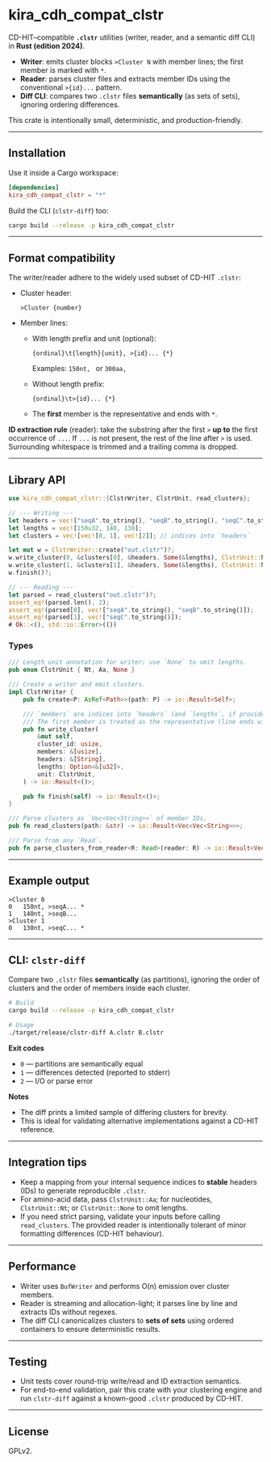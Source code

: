 # kira_cdh_compat_clstr

CD-HIT–compatible **`.clstr`** utilities (writer, reader, and a semantic diff CLI) in **Rust (edition 2024)**.

- **Writer**: emits cluster blocks `>Cluster N` with member lines; the first member is marked with `*`.
- **Reader**: parses cluster files and extracts member IDs using the conventional `>{id}...` pattern.
- **Diff CLI**: compares two `.clstr` files **semantically** (as sets of sets), ignoring ordering differences.

This crate is intentionally small, deterministic, and production-friendly.

---

## Installation

Use it inside a Cargo workspace:

```toml
[dependencies]
kira_cdh_compat_clstr = "*"
````

Build the CLI (`clstr-diff`) too:

```bash
cargo build --release -p kira_cdh_compat_clstr
```

---

## Format compatibility

The writer/reader adhere to the widely used subset of CD-HIT `.clstr`:

* Cluster header:

  ```
  >Cluster {number}
  ```
* Member lines:

    * With length prefix and unit (optional):

      ```
      {ordinal}\t{length}{unit}, >{id}... {*}
      ```

      Examples: `150nt, ` or `300aa, `
    * Without length prefix:

      ```
      {ordinal}\t>{id}... {*}
      ```
    * The **first** member is the representative and ends with `*`.

**ID extraction rule** (reader): take the substring after the first `>` **up to** the first occurrence of `...`.
If `...` is not present, the rest of the line after `>` is used. Surrounding whitespace is trimmed and a trailing comma is dropped.

---

## Library API

```rust
use kira_cdh_compat_clstr::{ClstrWriter, ClstrUnit, read_clusters};

// --- Writing ---
let headers = vec!["seqA".to_string(), "seqB".to_string(), "seqC".to_string()];
let lengths = vec![150u32, 140, 130];
let clusters = vec![vec![0, 1], vec![2]]; // indices into `headers`

let mut w = ClstrWriter::create("out.clstr")?;
w.write_cluster(0, &clusters[0], &headers, Some(&lengths), ClstrUnit::Nt)?;
w.write_cluster(1, &clusters[1], &headers, Some(&lengths), ClstrUnit::Nt)?;
w.finish()?;

// --- Reading ---
let parsed = read_clusters("out.clstr")?;
assert_eq!(parsed.len(), 2);
assert_eq!(parsed[0], vec!["seqA".to_string(), "seqB".to_string()]);
assert_eq!(parsed[1], vec!["seqC".to_string()]);
# Ok::<(), std::io::Error>(())
```

### Types

```rust
/// Length unit annotation for writer; use `None` to omit lengths.
pub enum ClstrUnit { Nt, Aa, None }

/// Create a writer and emit clusters.
impl ClstrWriter {
    pub fn create<P: AsRef<Path>>(path: P) -> io::Result<Self>;

    /// `members` are indices into `headers` (and `lengths`, if provided).
    /// The first member is treated as the representative (line ends with `*`).
    pub fn write_cluster(
        &mut self,
        cluster_id: usize,
        members: &[usize],
        headers: &[String],
        lengths: Option<&[u32]>,
        unit: ClstrUnit,
    ) -> io::Result<()>;

    pub fn finish(self) -> io::Result<()>;
}

/// Parse clusters as `Vec<Vec<String>>` of member IDs.
pub fn read_clusters(path: &str) -> io::Result<Vec<Vec<String>>>;

/// Parse from any `Read`.
pub fn parse_clusters_from_reader<R: Read>(reader: R) -> io::Result<Vec<Vec<String>>>;
```

---

## Example output

```
>Cluster 0
0	150nt, >seqA... *
1	140nt, >seqB...
>Cluster 1
0	130nt, >seqC... *
```

---

## CLI: `clstr-diff`

Compare two `.clstr` files **semantically** (as partitions), ignoring the order of clusters and the order of members inside each cluster.

```bash
# Build
cargo build --release -p kira_cdh_compat_clstr

# Usage
./target/release/clstr-diff A.clstr B.clstr
```

**Exit codes**

* `0` — partitions are semantically equal
* `1` — differences detected (reported to stderr)
* `2` — I/O or parse error

**Notes**

* The diff prints a limited sample of differing clusters for brevity.
* This is ideal for validating alternative implementations against a CD-HIT reference.

---

## Integration tips

* Keep a mapping from your internal sequence indices to **stable** headers (IDs) to generate reproducible `.clstr`.
* For amino-acid data, pass `ClstrUnit::Aa`; for nucleotides, `ClstrUnit::Nt`; or `ClstrUnit::None` to omit lengths.
* If you need strict parsing, validate your inputs before calling `read_clusters`. The provided reader is intentionally tolerant of minor formatting differences (CD-HIT behaviour).

---

## Performance

* Writer uses `BufWriter` and performs O(n) emission over cluster members.
* Reader is streaming and allocation-light; it parses line by line and extracts IDs without regexes.
* The diff CLI canonicalizes clusters to **sets of sets** using ordered containers to ensure deterministic results.

---

## Testing

* Unit tests cover round-trip write/read and ID extraction semantics.
* For end-to-end validation, pair this crate with your clustering engine and run `clstr-diff` against a known-good `.clstr` produced by CD-HIT.

---

## License

GPLv2.

